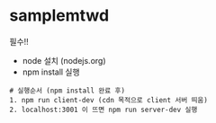 # samplemtwd

필수!! 
- node 설치 (nodejs.org)
- npm install 실행

```
# 실행순서 (npm install 완료 후)
1. npm run client-dev (cdn 목적으로 client 서버 띄움)
2. localhost:3001 이 뜨면 npm run server-dev 실행
```
